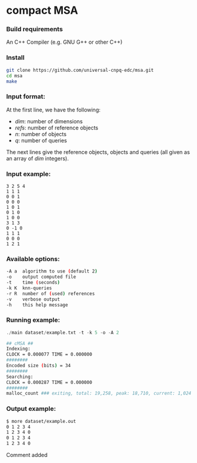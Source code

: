 # compact MSA

### Build requirements

An C++ Compiler (e.g. GNU G++ or other C++)

### Install

```sh
git clone https://github.com/universal-cnpq-edc/msa.git
cd msa
make
```

### Input format:

At the first line, we have the following: 

+  *dim*: number of dimensions
+  *refs*: number of reference objects
+  *n*: number of objects
+  *q*: number of queries

The next lines give the reference objects, objects and queries (all given as an array of *dim* integers).

### Input example:
```
3 2 5 4
1 1 1
0 0 1
0 0 0
1 0 1
0 1 0
1 0 0 
3 1 3
0 -1 0
1 1 1
0 0 0
1 2 1
```

### Available options:

```sh
-A a  algorithm to use (default 2)
-o    output computed file
-t    time (seconds)
-k K  knn-queries
-r R  number of (used) references
-v    verbose output
-h    this help message
```

### Running example:

```c
./main dataset/example.txt -t -k 5 -o -A 2
```

```sh
## cMSA ##
Indexing:
CLOCK = 0.000077 TIME = 0.000000
########
Encoded size (bits) = 34
########
Searching:
CLOCK = 0.000287 TIME = 0.000000
########
malloc_count ### exiting, total: 19,258, peak: 18,710, current: 1,024
```

### Output example:
```sh
$ more dataset/example.out
0 1 2 3 4 
1 2 3 4 0 
0 1 2 3 4 
1 2 3 4 0 
```
Comment added
